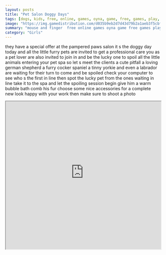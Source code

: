 ```yaml
---
layout: posts
title: "Pet Salon Doggy Days"
tags: [dogs, kids, free, online, games, oyna, game, free, games, play, play, games]
image: "https://img.gamedistribution.com/d035b9eb2d7d43d79b2a1aeb3f5cbfaa.jpg"
summary: "mouse and finger  free online games oyna game free games play play games"
category: "Girls"
---
```


they have a special offer at the pampered paws salon it s the doggy day today and all the little furry pets are invited to get a professional care you as a pet lover are also invited to join in and be the lucky one to spoil all the little animals entering your pet spa so let s meet the clients a cute pitfall a loving german shepherd a furry cocker spaniel a tinny yorkie and even a labrador are waiting for their turn to come and be spoiled check your computer to see who s the first in line then spot the lucky pet from the ones waiting in line take it to the spa and let the spoiling session begin give him a warm bubble bath comb his fur choose some nice accessories for a complete new look happy with your work then make sure to shoot a photo

<iframe width="100%" height="480px;" src="https://html5.gamedistribution.com/d035b9eb2d7d43d79b2a1aeb3f5cbfaa/"></iframe>